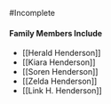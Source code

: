 #Incomplete 

#### Family Members Include
- [[Herald Henderson]]
- [[Kiara Henderson]]
- [[Soren Henderson]]
- [[Zelda Henderson]]
- [[Link H. Henderson]]